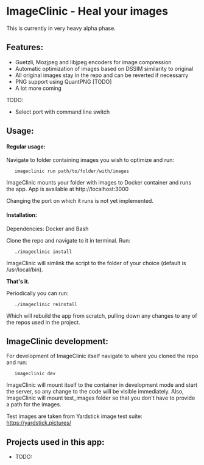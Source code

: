 # ImageClinic - Heal your images

This is currently in very heavy alpha phase.

## Features: 
- Guetzli, Mozjpeg and libjpeg encoders for image compression
- Automatic optimization of images based on DSSIM similarity to original
- All original images stay in the repo and can be reverted if necessarry 
- PNG support using QuantPNG [TODO]
- A lot more coming 

TODO: 
- Select port with command line switch


## Usage:

#### Regular usage:

Navigate to folder containing images you wish to optimize and run:

       imageclinic run path/to/folder/with/images

ImageClinic mounts your folder with images to Docker container and runs the
app. App is available at http://localhost:3000

Changing the port on which it runs is not yet implemented.

#### Installation:

Dependencies: Docker and Bash

Clone the repo and navigate to it in terminal. Run:

       ./imageclinic install

ImageClinic will simlink the script to the folder of your choice (default is
/usr/local/bin).

**That's it.**

Periodically you can run:

       ./imageclinic reinstall

Which will rebuild the app from scratch, pulling down any changes to any of the
repos used in the project.


## ImageClinic development:

For development of ImageClinic itself navigate to where you cloned the repo and
run:

       imageclinic dev

ImageClinic will mount itself to the container in development mode and start
the server, so any change to the code will be visible immediately.
Also, ImageClinic will mount test_images folder so that you don't have to
provide a path for the images. 

Test images are taken from Yardstick image test suite: https://yardstick.pictures/

## Projects used in this app:

- TODO:

